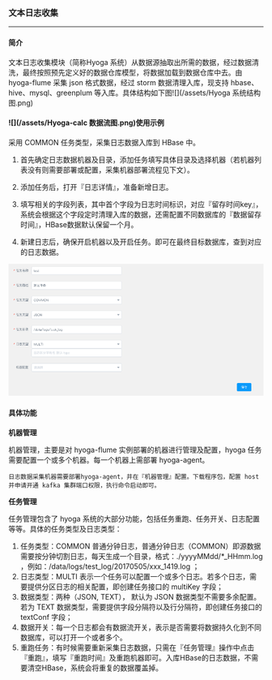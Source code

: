 ### 文本日志收集

---

#### 简介

文本日志收集模块（简称Hyoga 系统）从数据源抽取出所需的数据，经过数据清洗，最终按照预先定义好的数据仓库模型，将数据加载到数据仓库中去。由 hyoga-flume 采集 json 格式数据，经过 storm 数据清理入库，现支持 hbase、hive、mysql、greenplum 等入库。具体结构如下图![](/assets/Hyoga 系统结构图.png)

#### ![](/assets/Hyoga-calc 数据流图.png)使用示例

采用 COMMON 任务类型，采集日志数据入库到 HBase 中。

1. 首先确定日志数据机器及目录，添加任务填写具体目录及选择机器（若机器列表没有则需要部署或配置，采集机器部署流程见下文）。

2. 添加任务后，打开『日志详情』，准备新增日志。

3. 填写相关的字段列表，其中首个字段为日志时间标识，对应『留存时间key』，系统会根据这个字段定时清理入库的数据，还需配置不同数据库的『数据留存时间』，HBase数据默认保留一个月。

4. 新建日志后，确保开启机器以及开启任务。即可在最终目标数据库，查到对应的日志数据。

![](/assets/Hyoga任务.png)

#### 具体功能

**机器管理**

机器管理，主要是对 hyoga-flume 实例部署的机器进行管理及配置，hyoga 任务需要配置一个或多个机器。每一个机器上需部署 hyoga-agent。

`日志数据采集机器需要部署hyoga-agent，并在『机器管理』配置。下载程序包，配置 host 并申请开通 kafka 集群端口权限，执行命令启动即可。`

**任务管理**

任务管理包含了 hyoga 系统的大部分功能，包括任务重跑、任务开关、日志配置等等。具体的任务类型及日志类型：

1. 任务类型：COMMON 普通分钟日志，普通分钟日志（COMMON）即源数据需要按分钟切割日志，每天生成一个目录，格式：./yyyyMMdd/\*\_HHmm.log ，例如：/data/logs/test\_log/20170505/xxx\_1419.log ；
2. 日志类型：MULTI 表示一个任务可以配置一个或多个日志。若多个日志，需要提供分区日志的相关配置，即创建任务接口的 multiKey 字段；
3. 数据类型：两种（JSON, TEXT）， 默认为 JSON 数据类型不需要多余配置。若为 TEXT 数据类型，需要提供字段分隔符以及行分隔符，即创建任务接口的 textConf 字段；
4. 数据开关：每一个日志都会有数据流开关，表示是否需要将数据持久化到不同数据库，可以打开一个或者多个。
5. 重跑任务：有时候需要重新采集日志数据，只需在『任务管理』操作中点击『重跑』，填写『重跑时间』及重跑机器即可。入库HBase的日志数据，不需要清空HBase，系统会将重复的数据覆盖掉。




